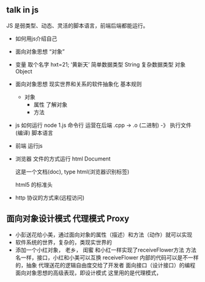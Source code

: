 ## talk in js
  JS 是弱类型、动态、灵活的脚本语言，前端后端都能运行。
- 如何用js介绍自己
 - 面向对象思想
 “对象”
- 变量
  取个名字 hxt=21; ‘黄新天’ 简单数据类型 String
  复杂数据类型 对象Object
- 面向对象思想
  现实世界和关系的软件抽象化
  基本规则
  - 对象
    - 属性 了解对象
    - 方法

- js 如何运行
  node 1.js 命令行 运营在后端
  .cpp -> .o (二进制) -》 执行文件 (编译)
  脚本语言
 
 - 前端 运行js
  - 浏览器 文件的方式运行
    html Document
    <!DOCTYPE html> 这是一个文档(doc), type html(浏览器识别标签)
    html5 的标准头
  - http 协议的方式来(远程访问)


## 面向对象设计模式 代理模式 Proxy
  - 小彭送花给小美，通过面向对象的属性（描述）和方法（动作）就可以实现
  - 软件系统的世界，复杂的，类现实世界的
  - 添加一个小红对象， 老乡， 闺蜜
    和小红一样实现了receiveFlower方法
    方法名一样，接口，小红和小美可以互换
    receiveFlower 内部的代码可以是不一样的，抽象
    代理送花的逻辑自由度交给了开发者
    面向接口（设计接口）的编程 面向对象思想的高级表现，即设计模式
    这里用的是代理模式，


